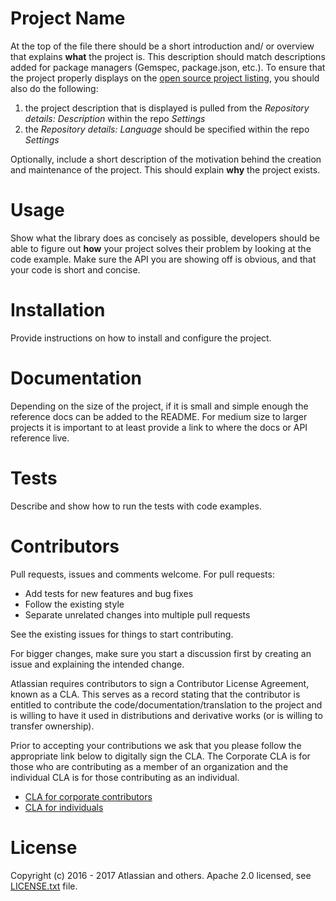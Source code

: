 Project Name
==============

At the top of the file there should be a short introduction and/ or overview that explains **what** the project is. This description should match descriptions added for package managers (Gemspec, package.json, etc.). To ensure that the project properly displays on
the [open source project listing](http://atlassian.bitbucket.org/), you should also do the following:

1. the project description that is displayed is pulled from the *Repository details: Description* within the repo *Settings*
2. the *Repository details: Language* should be specified within the repo *Settings*

Optionally, include a short description of the motivation behind the creation and maintenance of the project. This should explain **why** the project exists.

Usage
======

Show what the library does as concisely as possible, developers should be able to figure out **how** your project solves their problem by looking at the code example. Make sure the API you are showing off is obvious, and that your code is short and concise.


Installation
============

Provide instructions on how to install and configure the project.

Documentation
=============

Depending on the size of the project, if it is small and simple enough the reference docs can be added to the README. For medium size to larger projects it is important to at least provide a link to where the docs or API reference live.

Tests
=====

Describe and show how to run the tests with code examples.

Contributors
============

Pull requests, issues and comments welcome. For pull requests:

* Add tests for new features and bug fixes
* Follow the existing style
* Separate unrelated changes into multiple pull requests

See the existing issues for things to start contributing.

For bigger changes, make sure you start a discussion first by creating
an issue and explaining the intended change.

Atlassian requires contributors to sign a Contributor License Agreement,
known as a CLA. This serves as a record stating that the contributor is
entitled to contribute the code/documentation/translation to the project
and is willing to have it used in distributions and derivative works
(or is willing to transfer ownership).

Prior to accepting your contributions we ask that you please follow the appropriate
link below to digitally sign the CLA. The Corporate CLA is for those who are
contributing as a member of an organization and the individual CLA is for
those contributing as an individual.

* [CLA for corporate contributors](https://na2.docusign.net/Member/PowerFormSigning.aspx?PowerFormId=e1c17c66-ca4d-4aab-a953-2c231af4a20b)
* [CLA for individuals](https://na2.docusign.net/Member/PowerFormSigning.aspx?PowerFormId=3f94fbdc-2fbe-46ac-b14c-5d152700ae5d)

License
========

Copyright (c) 2016 - 2017 Atlassian and others.
Apache 2.0 licensed, see [LICENSE.txt](LICENSE.txt) file.
